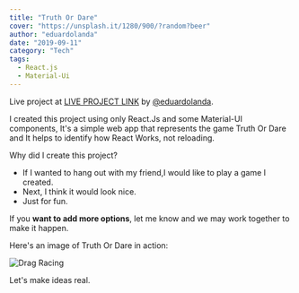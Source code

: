```yaml
---
title: "Truth Or Dare"
cover: "https://unsplash.it/1280/900/?random?beer"
author: "eduardolanda"
date: "2019-09-11"
category: "Tech"
tags:
  - React.js
  - Material-Ui
---
```


Live project at [LIVE PROJECT LINK](http://truthordaregame.s3-website-us-west-2.amazonaws.com) by [@eduardolanda](https://github.com/eduardolanda).

I created this project using only React.Js and some Material-UI components, It's a simple web app that represents the game Truth Or Dare and It helps to identify how React Works, not reloading.

Why did I create this project?

- If I wanted to hang out with my friend,I would like to play a game I created.
- Next, I think it would look nice.
- Just for fun.

If you **want to add more options**, let me know and we may work together to make it happen.

Here's an image of Truth Or Dare in action:

![Drag Racing](https://imagesporfolio.s3-us-west-2.amazonaws.com/image4.png)

Let's make ideas real.

